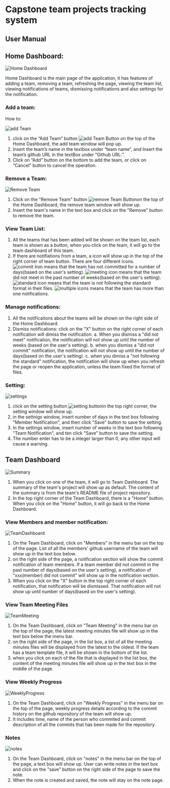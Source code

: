 # Capstone team projects tracking system
## User Manual

## Home Dashboard:
![Home Dashboard](https://github.com/nlturner2/CS690-Project/blob/master/HomeDashboard.PNG)

Home Dashboard is the main page of the application, it has features of adding a team, removing a team, refreshing the page, viewing the team list, viewing notifications of teams, dismissing notifications and also settings for the notification. 
### Add a team:

How to:

![add Team](https://github.com/nlturner2/CS690-Project/blob/master/addTeam.png)

1. click on the “Add Team” button ![add Team Button](https://github.com/nlturner2/CS690-Project/blob/master/AddTeamButton.png) on the top of the Home Dashboard, the add team window will pop up.
2. Insert the team’s name in the textbox under “team name”, and Insert the team’s github URL in the textBox under “Github URL:”.
3. Click on “Add” button on the bottom to add the team, or click on “Cancel” button to cancel the operation. 


### Remove a Team:


![Remove Team](https://github.com/nlturner2/CS690-Project/blob/master/removeTeam.PNG)


1. Click on the "Remove Team" button ![remove Team Button](https://github.com/nlturner2/CS690-Project/blob/master/RemoveTeamButton.png)on the top of the Home Dashboard, the remove team window will show up.
2. Insert the team's name in the text box and click on the "Remove" button to remove the team.


### View Team List:

1. All the teams that has been added will be shown on the team list, each team is shown as a button, when you click on the team, it will go to the team dashboard of this team. 
2. If there are notifiations from a team, a icon will show up in the top of the right corner of team button. There are four different icons. ![commit Iron](https://github.com/nlturner2/CS690-Project/blob/master/commitIron.png) means that the team has not committed for a number of days(based on the user's setting). ![meeting icon](https://github.com/nlturner2/CS690-Project/blob/master/MeetingIcon.png) means that the team did not meet in the past number of weeks(based on the user's setting). ![standard icon](https://github.com/nlturner2/CS690-Project/blob/master/StandardIcon.png) means that the team is not following the standard format in their files. ![multiple icons](https://github.com/nlturner2/CS690-Project/blob/master/multipleIcon.png) means that the team has more than one notifications.

### Manage notifications:

1. All the notificaitons about the teams will be shown on the right side of the Home Dashboard. 
2. Dismiss notifications: click on the "X" button on the right corner of each notification will dimiss the notification. 
  a. When you dismiss a "did not meet" notification, the notification will not show up until the number of weeks (based on the user's setting).
  b. when you dismiss a "did not commit" notification, the notification will not show up until the number of days(based on the user's setting).
  c. when you dimiss a "not following the standard" notification, the notification will show up when you refresh the page or reopen the application, unless the team fixed the format of files. 
 
 ### Setting:
 ![settings](https://github.com/nlturner2/CS690-Project/blob/master/settings.PNG)
 
 1. click on the setting button ![setting button](https://github.com/nlturner2/CS690-Project/blob/master/Setting.png)in the top right corner, the setting window will show up. 
 2. in the settnigs window, insert number of days in the text box following "Member Notification", and then click "Save" button to save the setting. 
 3. In the settings window, insert number of weeks in the text box following "Team Notification", and ten click "Save" button to save the setting. 
 4. The number enter has to be a integer larger than 0, any other input will cause a warning.


## Team Dashboard

![Summary](https://github.com/nlturner2/CS690-Project/blob/master/summary.PNG)

1. When you click on one of the team, it will go to Team Dashboard. The summary of the team's project will show up as default. The content of the summary is from the team's README file of project repository.
2. In the top right corner of the Team Dashboard, there is a "Home" button. When you click on the "Home" button, it will go back to the Home Dashboard. 
### View Members and member notification:

![TeamDashboard](https://github.com/nlturner2/CS690-Project/blob/master/TeamDashboard.PNG)


1. On the Team Dashboard, click on "Members" in the menu bar on the top of the page. List of all the members' github username of the team will show up in the text box below. 
2. on the right side of the page, a notification section will show the commit notification of team members. If a team member did not commit in the past number of days(based on the user's setting), a notification of "xxx(member) did not commit" will show up in the notification section. 
3. When you click on the "X" button in the top right corner of each notification, that notification will be dismissed. That notification will not show up until number of days(based on the user's setting).

### View Team Meeting Files

![TeamMeeting](https://github.com/nlturner2/CS690-Project/blob/master/TeamMeeting.PNG)

1. On the Team Dashboard, click on "Team Meeting" in the menu bar on the top of the page, the latest meeting minutes file will show up in the text box below the menu bar. 
2. on the right side of the page, in the list box, a list of all the meeting minutes files will be displayed from the latest to the oldest. If the team has a team template file, it will be shown in the bottom of the list. 
3. when you click on each of the file that is displayed in the list box, the content of the meeting minutes file will show up in the text box in the middle of the page. 

### View Weekly Progress

![WeeklyProgress](https://github.com/nlturner2/CS690-Project/blob/master/weeklyProgress.PNG)


1. On the Team Dashboard, click on "Weekly Progress" in the menu bar on the top of the page, weekly progress details according to the commit history on the github repository of the team will show up. 
2. It includes time, name of the person who commited and commit description of all the commits that has been made for the repository.


### Notes

![notes](https://github.com/nlturner2/CS690-Project/blob/master/notes.PNG)

1. On the Team Dashboard, click on "notes" in the menu bar on the top of the page, a text box will show up. User can write notes in the text box and click on the "save” button on the right side of the page to save the note. 
2. When the note is created and saved, the note will stay on the note page.
